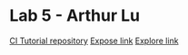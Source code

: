 # Lab 5 - Arthur Lu
[CI Tutorial repository](https://github.com/ltcptgeneral/github-actions-for-ci/issues)
[Expose link](https://ltcptgeneral.github.io/cse110-lab5/expose.html)
[Explore link](https://ltcptgeneral.github.io/cse110-lab5/explore.html)